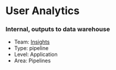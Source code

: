 # User Analytics
### Internal, outputs to data warehouse
* Team: [Insights](../teams/insights.md)
* Type: pipeline
* Level: Application
* Area: Pipelines
